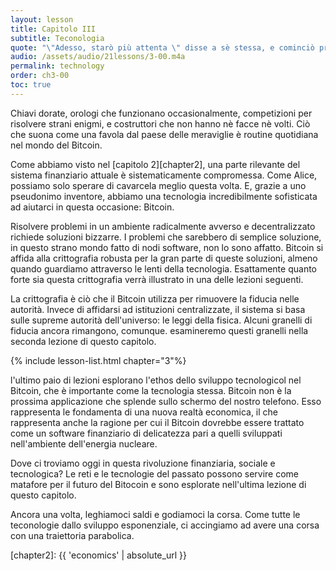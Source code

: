 ```yaml
---
layout: lesson
title: Capitolo III
subtitle: Teconologia
quote: "\"Adesso, starò più attenta \" disse a sè stessa, e cominciò prendendo la piccola chiave dorata, e aprendo la porta che immetteva nel giardino."
audio: /assets/audio/21lessons/3-00.m4a
permalink: technology
order: ch3-00
toc: true
---
```


Chiavi dorate, orologi che funzionano occasionalmente, competizioni per risolvere strani enigmi, 
e costruttori che non hanno nè facce nè volti. Ciò che suona come una favola dal 
paese delle meraviglie è routine quotidiana nel mondo del Bitcoin.

Come abbiamo visto nel [capitolo 2][chapter2], una parte rilevante del sistema finanziario attuale 
è sistematicamente compromessa. Come Alice, possiamo solo sperare di cavarcela meglio 
questa volta. E, grazie a uno pseudonimo inventore, abbiamo una 
tecnologia incredibilmente sofisticata ad aiutarci in questa occasione: Bitcoin.

Risolvere problemi in un ambiente radicalmente avverso e decentralizzato 
richiede soluzioni bizzarre. I problemi che sarebbero di semplice soluzione, 
in questo strano mondo fatto di nodi software, non lo sono affatto. 
Bitcoin si affida alla crittografia robusta per la gran parte di queste 
soluzioni, almeno quando guardiamo attraverso le lenti della tecnologia. Esattamente 
quanto forte sia questa crittografia verrà illustrato in una delle lezioni seguenti.

La crittografia è ciò che il Bitcoin utilizza per rimuovere la fiducia nelle 
autorità. Invece di affidarsi ad istituzioni centralizzate, il sistema si 
basa sulle supreme autorità dell'universo: le leggi della fisica. Alcuni granelli 
di fiducia ancora rimangono, comunque. esamineremo questi granelli nella 
seconda lezione di questo capitolo.

{% include lesson-list.html chapter="3"%}

l'ultimo paio di lezioni esplorano l'ethos dello sviluppo tecnologicol nel 
Bitcoin, che è importante come la tecnologia stessa. Bitcoin non è
la prossima applicazione che splende sullo schermo del nostro telefono. Esso 
rappresenta le fondamenta di una nuova realtà economica, il che rappresenta anche la 
ragione per cui il Bitcoin dovrebbe essere trattato come un software finanziario 
di delicatezza pari a quelli sviluppati nell'ambiente dell'energia nucleare.

Dove ci troviamo oggi in questa rivoluzione finanziaria, sociale e tecnologica? Le reti
e le tecnologie del passato possono servire come matafore per il futuro del Bitocoin e
sono esplorate nell'ultima lezione di questo capitolo.

Ancora una volta, leghiamoci saldi e godiamoci la corsa. Come tutte le teconologie dallo sviluppo 
esponenziale, ci accingiamo ad avere una corsa con una traiettoria parabolica.

<!-- Internal -->
[chapter2]: {{ 'economics' | absolute_url }}

<!-- Wikipedia -->
[alice]: https://en.wikipedia.org/wiki/Alice%27s_Adventures_in_Wonderland
[carroll]: https://en.wikipedia.org/wiki/Lewis_Carroll

